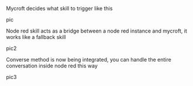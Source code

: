 Mycroft decides what skill to trigger like this

pic

Node red skill acts as a bridge between a node red instance and mycroft, it works like a fallback skill

pic2

Converse method is now being integrated, you can handle the entire conversation inside node red this way

pic3
